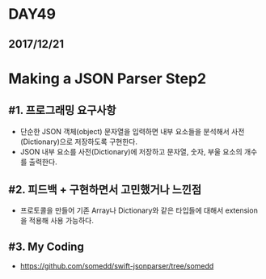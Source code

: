 # DAY49

## 2017/12/21

# Making a JSON Parser Step2
## #1. 프로그래밍 요구사항
  - 단순한 JSON 객체(object) 문자열을 입력하면 내부 요소들을 분석해서 사전(Dictionary)으로 저장하도록 구현한다.
  - JSON 내부 요소를 사전(Dictionary)에 저장하고 문자열, 숫자, 부울 요소의 개수를 출력한다.

## #2. 피드백 + 구현하면서 고민했거나 느낀점
  - 프로토콜을 만들어 기존 Array나 Dictionary와 같은 타입들에 대해서 extension을 적용해 사용 가능하다.

## #3. My Coding
  - https://github.com/somedd/swift-jsonparser/tree/somedd
